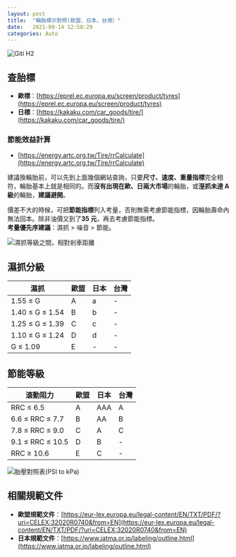 ```yaml
---
layout: post
title:  "輪胎標示對照(歐盟、日本、台灣）"
date:   2021-09-14 12:58:29
categories: Auto
---
```


![Giti H2](https://attach.mobile01.com/attach/202506/mobile01-03938a4db5623e33ffa69c10d48dc387.png)

## 查胎標

- **歐標**：[https://eprel.ec.europa.eu/screen/product/tyres](https://eprel.ec.europa.eu/screen/product/tyres)
- **日標**：[https://kakaku.com/car_goods/tire/](https://kakaku.com/car_goods/tire/)

### 節能效益計算
- [https://energy.artc.org.tw/Tire/rrCalculate](https://energy.artc.org.tw/Tire/rrCalculate)

建議換輪胎前，可以先到上面幾個網站查詢，只要**尺寸、速度、重量指標**完全相符，輪胎基本上就是相同的。而**沒有出現在歐、日兩大市場**的輪胎，或**溼抓未達 A 級**的輪胎，**建議避開**。

價差不大的時候，可把**節能指標**列入考量，否則無需考慮節能指標，因輪胎壽命內無法回本。除非油價又到了**35 元**，再去考慮節能指標。  
**考量優先序建議**：濕抓 > 噪音 > 節能。

![濕抓等級之間，相對剎車距離](https://attach.mobile01.com/attach/202111/mobile01-34f1c798b33cf5c6f4c428cde076425c.png)

## 濕抓分級

| 濕抓 | 歐盟 | 日本 | 台灣 |
|------|------|------|------|
| 1.55 ≤ G | A | a | - |
| 1.40 ≤ G ≤ 1.54 | B | b | - |
| 1.25 ≤ G ≤ 1.39 | C | c | - |
| 1.10 ≤ G ≤ 1.24 | D | d | - |
| G ≤ 1.09 | E | - | - |

## 節能等級

| 滾動阻力 | 歐盟 | 日本 | 台灣 |
|----------|------|------|------|
| RRC ≤ 6.5 | A | AAA | A |
| 6.6 ≤ RRC ≤ 7.7 | B | AA | B |
| 7.8 ≤ RRC ≤ 9.0 | C | A | C |
| 9.1 ≤ RRC ≤ 10.5 | D | B | - |
| RRC ≥ 10.6 | E | C | - |

![胎壓對照表(PSI to kPa)](https://attach.mobile01.com/attach/202112/mobile01-3a413ceba6594710aed045a9e2d333d6.png)

## 相關規範文件

- **歐盟規範文件**：[https://eur-lex.europa.eu/legal-content/EN/TXT/PDF/?uri=CELEX:32020R0740&from=EN](https://eur-lex.europa.eu/legal-content/EN/TXT/PDF/?uri=CELEX:32020R0740&from=EN)
- **日本規範文件**：[https://www.jatma.or.jp/labeling/outline.html](https://www.jatma.or.jp/labeling/outline.html)
